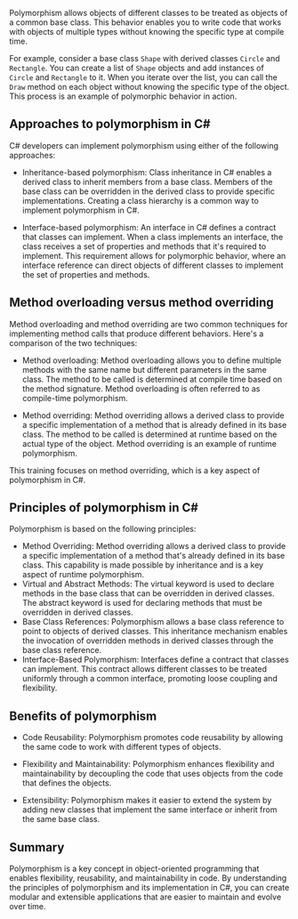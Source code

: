 Polymorphism allows objects of different classes to be treated as objects of a common base class. This behavior enables you to write code that works with objects of multiple types without knowing the specific type at compile time.

For example, consider a base class `Shape` with derived classes `Circle` and `Rectangle`. You can create a list of `Shape` objects and add instances of `Circle` and `Rectangle` to it. When you iterate over the list, you can call the `Draw` method on each object without knowing the specific type of the object. This process is an example of polymorphic behavior in action.

## Approaches to polymorphism in C#

C# developers can implement polymorphism using either of the following approaches:

- Inheritance-based polymorphism: Class inheritance in C# enables a derived class to inherit members from a base class. Members of the base class can be overridden in the derived class to provide specific implementations. Creating a class hierarchy is a common way to implement polymorphism in C#.

- Interface-based polymorphism: An interface in C# defines a contract that classes can implement. When a class implements an interface, the class receives a set of properties and methods that it's required to implement. This requirement allows for polymorphic behavior, where an interface reference can direct objects of different classes to implement the set of properties and methods.

## Method overloading versus method overriding

Method overloading and method overriding are two common techniques for implementing method calls that produce different behaviors. Here's a comparison of the two techniques:

- Method overloading: Method overloading allows you to define multiple methods with the same name but different parameters in the same class. The method to be called is determined at compile time based on the method signature. Method overloading is often referred to as compile-time polymorphism.

- Method overriding: Method overriding allows a derived class to provide a specific implementation of a method that is already defined in its base class. The method to be called is determined at runtime based on the actual type of the object. Method overriding is an example of runtime polymorphism.

This training focuses on method overriding, which is a key aspect of polymorphism in C#.

## Principles of polymorphism in C#

Polymorphism is based on the following principles:

- Method Overriding: Method overriding allows a derived class to provide a specific implementation of a method that's already defined in its base class. This capability is made possible by inheritance and is a key aspect of runtime polymorphism.
- Virtual and Abstract Methods: The virtual keyword is used to declare methods in the base class that can be overridden in derived classes. The abstract keyword is used for declaring methods that must be overridden in derived classes.
- Base Class References: Polymorphism allows a base class reference to point to objects of derived classes. This inheritance mechanism enables the invocation of overridden methods in derived classes through the base class reference.
- Interface-Based Polymorphism: Interfaces define a contract that classes can implement. This contract allows different classes to be treated uniformly through a common interface, promoting loose coupling and flexibility.

## Benefits of polymorphism

- Code Reusability: Polymorphism promotes code reusability by allowing the same code to work with different types of objects.

- Flexibility and Maintainability: Polymorphism enhances flexibility and maintainability by decoupling the code that uses objects from the code that defines the objects.

- Extensibility: Polymorphism makes it easier to extend the system by adding new classes that implement the same interface or inherit from the same base class.

## Summary

Polymorphism is a key concept in object-oriented programming that enables flexibility, reusability, and maintainability in code. By understanding the principles of polymorphism and its implementation in C#, you can create modular and extensible applications that are easier to maintain and evolve over time.
